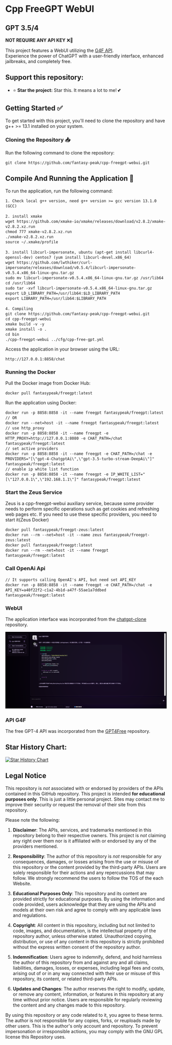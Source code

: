 # Cpp FreeGPT WebUI

## GPT 3.5/4

<strong>NOT REQUIRE ANY API KEY</strong> ❌🔑

This project features a WebUI utilizing the [G4F API](https://github.com/xtekky/gpt4free). <br>
Experience the power of ChatGPT with a user-friendly interface, enhanced jailbreaks, and completely free.


## Support this repository:

-   ⭐ **Star the project:** Star this. It means a lot to me! 💕

## Getting Started :white_check_mark:  
To get started with this project, you'll need to clone the repository and have g++ >= 13.1 installed on your system.

### Cloning the Repository :inbox_tray:
Run the following command to clone the repository:  

```
git clone https://github.com/fantasy-peak/cpp-freegpt-webui.git
```

## Compile And Running the Application :rocket:
To run the application, run the following command:

```
1. Check local g++ version, need g++ version >= gcc version 13.1.0 (GCC)

2. install xmake
wget https://github.com/xmake-io/xmake/releases/download/v2.8.2/xmake-v2.8.2.xz.run
chmod 777 xmake-v2.8.2.xz.run
./xmake-v2.8.2.xz.run
source ~/.xmake/profile

3. install libcurl-impersonate, ubuntu (apt-get install libcurl4-openssl-dev) centos7 (yum install libcurl-devel.x86_64)
wget https://github.com/lwthiker/curl-impersonate/releases/download/v0.5.4/libcurl-impersonate-v0.5.4.x86_64-linux-gnu.tar.gz
sudo mv libcurl-impersonate-v0.5.4.x86_64-linux-gnu.tar.gz /usr/lib64
cd /usr/lib64
sudo tar -xvf libcurl-impersonate-v0.5.4.x86_64-linux-gnu.tar.gz
export LD_LIBRARY_PATH=/usr/lib64:$LD_LIBRARY_PATH
export LIBRARY_PATH=/usr/lib64:$LIBRARY_PATH

4. Compiling
git clone https://github.com/fantasy-peak/cpp-freegpt-webui.git
cd cpp-freegpt-webui
xmake build -v -y
xmake install -o .
cd bin
./cpp-freegpt-webui ../cfg/cpp-free-gpt.yml
```

Access the application in your browser using the URL:
```
http://127.0.0.1:8858/chat
```

### Running the Docker
Pull the Docker image from Docker Hub:
```
docker pull fantasypeak/freegpt:latest
```

Run the application using Docker:
```
docker run -p 8858:8858 -it --name freegpt fantasypeak/freegpt:latest
// OR
docker run --net=host -it --name freegpt fantasypeak/freegpt:latest
// use http_proxy
docker run -p 8858:8858 -it --name freegpt -e HTTP_PROXY=http://127.0.0.1:8080 -e CHAT_PATH=/chat fantasypeak/freegpt:latest
// set active providers
docker run -p 8858:8858 -it --name freegpt -e CHAT_PATH=/chat -e PROVIDERS="[\"gpt-4-ChatgptAi\",\"gpt-3.5-turbo-stream-DeepAi\"]" fantasypeak/freegpt:latest
// enable ip white list function
docker run -p 8858:8858 -it --name freegpt -e IP_WHITE_LIST="[\"127.0.0.1\",\"192.168.1.1\"]" fantasypeak/freegpt:latest
```

### Start the Zeus Service
Zeus is a cpp-freegpt-webui auxiliary service, because some provider needs to perform specific operations such as get cookies and refreshing web pages etc.
If you need to use these specific providers, you need to start it(Zeus Docker)
```
docker pull fantasypeak/freegpt-zeus:latest
docker run --rm --net=host -it --name zeus fantasypeak/freegpt-zeus:latest
docker pull fantasypeak/freegpt:latest
docker run --rm --net=host -it --name freegpt fantasypeak/freegpt:latest
```

### Call OpenAi Api
```
// It supports calling OpenAI's API, but need set API_KEY
docker run -p 8858:8858 -it --name freegpt -e CHAT_PATH=/chat -e API_KEY=a40f22f2-c1a2-4b1d-a47f-55ae1a7ddbed fantasypeak/freegpt:latest
```

### WebUI
The application interface was incorporated from the [chatgpt-clone](https://github.com/xtekky/chatgpt-clone) repository.

<img src='chat.png'>

### API G4F
The free GPT-4 API was incorporated from the [GPT4Free](https://github.com/xtekky/gpt4free) repository.

## Star History Chart:

[![Star History Chart](https://api.star-history.com/svg?repos=fantasy-peak/cpp-freegpt-webui&theme=light)](https://github.com/fantasy-peak/cpp-freegpt-webui/stargazers)

## Legal Notice
This repository is _not_ associated with or endorsed by providers of the APIs contained in this GitHub repository. This
project is intended **for educational purposes only**. This is just a little personal project. Sites may contact me to
improve their security or request the removal of their site from this repository.

Please note the following:

1. **Disclaimer**: The APIs, services, and trademarks mentioned in this repository belong to their respective owners.
   This project is _not_ claiming any right over them nor is it affiliated with or endorsed by any of the providers
   mentioned.

2. **Responsibility**: The author of this repository is _not_ responsible for any consequences, damages, or losses
   arising from the use or misuse of this repository or the content provided by the third-party APIs. Users are solely
   responsible for their actions and any repercussions that may follow. We strongly recommend the users to follow the
   TOS of the each Website.

3. **Educational Purposes Only**: This repository and its content are provided strictly for educational purposes. By
   using the information and code provided, users acknowledge that they are using the APIs and models at their own risk
   and agree to comply with any applicable laws and regulations.

4. **Copyright**: All content in this repository, including but not limited to code, images, and documentation, is the
   intellectual property of the repository author, unless otherwise stated. Unauthorized copying, distribution, or use
   of any content in this repository is strictly prohibited without the express written consent of the repository
   author.

5. **Indemnification**: Users agree to indemnify, defend, and hold harmless the author of this repository from and
   against any and all claims, liabilities, damages, losses, or expenses, including legal fees and costs, arising out of
   or in any way connected with their use or misuse of this repository, its content, or related third-party APIs.

6. **Updates and Changes**: The author reserves the right to modify, update, or remove any content, information, or
   features in this repository at any time without prior notice. Users are responsible for regularly reviewing the
   content and any changes made to this repository.

By using this repository or any code related to it, you agree to these terms. The author is not responsible for any
copies, forks, or reuploads made by other users. This is the author's only account and repository. To prevent
impersonation or irresponsible actions, you may comply with the GNU GPL license this Repository uses.
